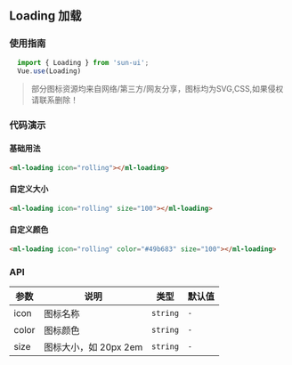 ## Loading 加载

### 使用指南

```javascript
  import { Loading } from 'sun-ui';
  Vue.use(Loading)
```
>部分图标资源均来自网络/第三方/网友分享，图标均为SVG,CSS,如果侵权请联系删除！
### 代码演示

#### 基础用法

```html
<ml-loading icon="rolling"></ml-loading>
```
#### 自定义大小

```html
<ml-loading icon="rolling" size="100"></ml-loading>
```
#### 自定义颜色

```html
<ml-loading icon="rolling" color="#49b683" size="100"></ml-loading>
```
### API

| 参数 | 说明 | 类型 | 默认值 |
|------|------|------|------|
| icon | 图标名称 | `string` | `-` |
| color | 图标颜色 | `string` | `-` |
| size | 图标大小，如 20px 2em | `string` | `-` |